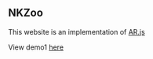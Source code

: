 ## NKZoo

This website is an implementation of [AR.js](https://github.com/jeromeetienne/AR.js)

View demo1 [here](https://taigama.github.io/NKZoo/webarbasic.html)




